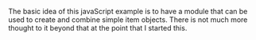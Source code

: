 The basic idea of this javaScript example is to have a module that can be used to create and combine simple item objects. There is not much more thought to it beyond that at the point that I started this.